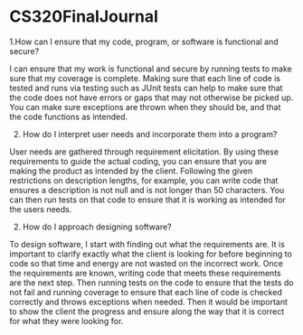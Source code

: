 # CS320FinalJournal

1.How can I ensure that my code, program, or software is functional and secure?

I can ensure that my work is functional and secure by running tests to make sure that my coverage is complete. Making sure that each line of code is tested and runs via testing such as JUnit tests can help to make sure that the code does not have errors or gaps that may not otherwise be picked up. You can make sure exceptions are thrown when they should be, and that the code functions as intended.

2. How do I interpret user needs and incorporate them into a program?

User needs are gathered through requirement elicitation. By using these requirements to guide the actual coding, you can ensure that you are making the product as intended by the client. Following the given restrictions on description lengths, for example, you can write code that ensures a description is not null and is not longer than 50 characters. You can then run tests on that code to ensure that it is working as intended for the users needs.

2. How do I approach designing software?

To design software, I start with finding out what the requirements are. It is important to clarify exactly what the client is looking for before beginning to code so that time and energy are not wasted on the incorrect work. Once the requirements are known, writing code that meets these requirements are the next step. Then running tests on the code to ensure that the tests do not fail and running coverage to ensure that each line of code is checked correctly and throws exceptions when needed. Then it would be important to show the client the progress and ensure along the way that it is correct for what they were looking for. 

